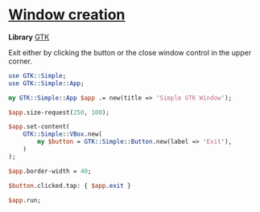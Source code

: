 [1]: https://rosettacode.org/wiki/Window_creation

# [Window creation][1]


**Library** [GTK](https://github.com/perl6/gtk-simple)



Exit either by clicking the button or the close window control in the upper corner.

```perl
use GTK::Simple;
use GTK::Simple::App;

my GTK::Simple::App $app .= new(title => 'Simple GTK Window');

$app.size-request(250, 100);

$app.set-content(
    GTK::Simple::VBox.new(
        my $button = GTK::Simple::Button.new(label => 'Exit'),
    )
);

$app.border-width = 40;

$button.clicked.tap: { $app.exit }

$app.run;
```
